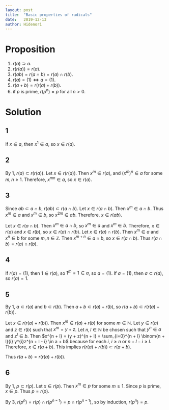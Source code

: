 ```yaml
---
layout: post
title:  "Basic properties of radicals"
date:   2019-12-13
author: Hidenori
---
```


# Proposition
1. $r(a) \supset a$.
1. $r(r(a))  = r(a)$.
1. $r(ab) = r(a \cap b) = r(a) \cap r(b)$.
1. $r(a) = (1) \iff a = (1)$.
1. $r(a + b) = r(r(a) + r(b))$.
1. if $p$ is prime, $r(p^n) = p$ for all $n > 0$.

# Solution
## 1
If $x \in a$, then $x^1 \in a$, so $x \in r(a)$.

## 2
By 1, $r(a) \subset r(r(a))$.
Let $x \in r(r(a))$.
Then $x^m \in r(a)$, and $(x^m)^n \in a$ for some $m, n \geq 1$.
Therefore, $x^{mn} \in a$, so $x \in r(a)$.

## 3
Since $ab \subset a \cap b$, $r(ab) \subset r(a \cap b)$.
Let $x \in r(a \cap b)$.
Then $x^m \in a \cap b$.
Thus $x^m \in a$ and $x^m \in b$, so $x^{2m} \in ab$.
Therefore, $x \in r(ab)$.

Let $x \in r(a \cap b)$.
Then $x^m \in a \cap b$, so $x^m \in a$ and $x^m \in b$.
Therefore, $x \in r(a)$ and $x \in r(b)$, so $x \in r(a) \cap r(b)$.
Let $x \in r(a) \cap r(b)$.
Then $x^m \in a$ and $x^n \in b$ for some $m, n \in \mathbb{Z}$.
Then $x^{m + n} \in a \cap b$, so $x \in r(a \cap b)$.
Thus $r(a \cap b) = r(a) \cap r(b)$.

## 4
If $r(a) = (1)$, then $1 \in r(a)$, so $1^m = 1 \in a$, so $a = (1)$.
If $a = (1)$, then $a \subset r(a)$, so $r(a) = 1$.


## 5
By 1, $a \subset r(a)$ and $b \subset r(b)$.
Then $a + b \subset r(a) + r(b)$, so $r(a + b) \subset r(r(a) + r(b))$.

Let $x \in r(r(a) + r(b))$.
Then $x^m \in r(a) + r(b)$ for some $m \in \mathbb{N}$.
Let $y \in r(a)$ and $z \in r(b)$ such that $x^m = y + z$.
Let $n, l \in \mathbb{N}$ be chosen such that $y^n \in a$ and $z^l \in b$.
Then $x^{n + l} = (y + z)^{n + l} = \sum_{i=0}^{n + l} \binom{n + l}{i} y^{i}z^{n + l - i} \in a + b$ because for each $i$, $i \geq n$ or $n + l - i \geq l$.
Therefore, $x \in r(a + b)$.
This implies $r(r(a) + r(b)) \subset r(a + b)$.

Thus $r(a + b) = r(r(a) + r(b))$.

## 6
By 1, $p \subset r(p)$.
Let $x \in r(p)$.
Then $x^m \in p$ for some $m \geq 1$.
Since $p$ is prime, $x \in p$.
Thus $p = r(p)$.

By 3, $r(p^n) = r(p) \cap r(p^{n - 1}) = p \cap r(p^{n - 1})$, so by induction, $r(p^n) = p$.


